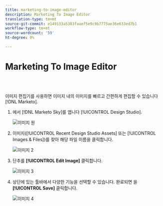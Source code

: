 ```yaml
---
title: marketing-to-image-editor
description: Marketing To Image Editor
translation-type: tm+mt
source-git-commit: e149133a5383faaef5e9c9b7775ae36e633ed7b1
workflow-type: tm+mt
source-wordcount: '59'
ht-degree: 0%

---
```



# Marketing To Image Editor

<br> 

이미지 편집기를 사용하면 이미지 내의 이미지를 빠르고 간편하게 편집할 수 있습니다 [!DNL Marketo].

1. 에서 [!DNL Marketo Sky]를 엽니다 [!UICONTROL Design Studio].

   ![이미지 원](/help/sky/assets/design-studio/marketo-image-editor/marketo-image-editor-1.png)

1. 이미지([!UICONTROL Recent Design Studio Assets] 또는 [!UICONTROL Images & Files])를 찾아 해당 파일 이름을 클릭합니다.

   ![이미지 2](/help/sky/assets/design-studio/marketo-image-editor/marketo-image-editor-2.png)

1. 단추를 **[!UICONTROL Edit Image]** 클릭합니다.

   ![이미지 3](/help/sky/assets/design-studio/marketo-image-editor/marketo-image-editor-3.png)

1. 상단에 있는 툴바에서 다양한 기능을 선택할 수 있습니다. 완료되면 을 **[!UICONTROL Save]** 클릭합니다.

   ![이미지 4](/help/sky/assets/design-studio/marketo-image-editor/marketo-image-editor-4.png)